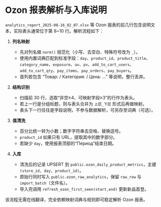 # Ozon 报表解析与入库说明

`analytics_report_2025-08-16_02_07.xlsx` 等 Ozon 报表的前几行包含说明文本，实际表头通常位于第 8~10 行。解析流程如下：

1. **列名映射**
   - 先对列名做 `norm()` 规范化（小写、去空白、特殊符号改为 `_`）。
   - 使用内置词典匹配到标准字段：`day`、`product_id`、`product_title`、`category_name`、`exposure`、`uv`、`pv`、`add_to_cart_users`、`add_to_cart_qty`、`pay_items`、`pay_orders`、`pay_buyers`。
   - 首列若包含 “Товар: / Категория: / Цена: ...” 等说明，整行丢弃。

2. **结构识别**
   - 扫描前 30 行，选取“非空≥4、可映射字段≥3”的行作为表头。
   - 若上一行是分组标题，则与表头合并为 `上层_下层` 形式后再做映射。
   - 表头下一行往往是字段说明，不参与数据解析，可另存至词典（可选）。

3. **值清洗**
   - 百分比统一转为小数；数字字符串去空格、替换逗号。
   - `product_id` 如果只有 URL，提取其中的数字部分。
   - 若缺少 `day`，使用报表顶部的“Период”结束日期。

4. **入库**
   - 清洗后的记录 UPSERT 到 `public.ozon_daily_product_metrics`，主键 `(store_id, day, product_id)`。
   - 原始行同时写入 `public.ozon_raw_analytics`，保留 `raw_row` 与 `import_batch`（文件名）。
   - 导入完调用 `refresh_ozon_first_seen(start,end)` 更新新品首登。

该流程无需在线翻译，完全依赖映射词典与规则即可稳定解析 Ozon 报表。
